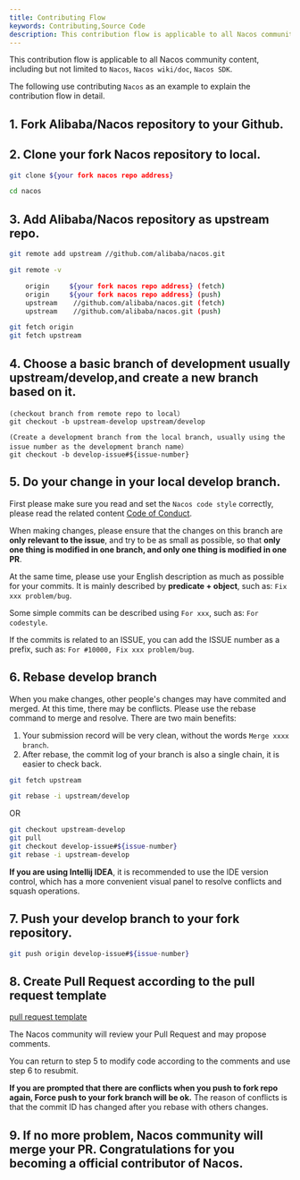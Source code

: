 ```yaml
---
title: Contributing Flow
keywords: Contributing,Source Code
description: This contribution flow is applicable to all Nacos community content, including but not limited to Nacos, Nacos wiki/doc, Nacos SDK.
---
```



This contribution flow is applicable to all Nacos community content, including but not limited to `Nacos`, `Nacos wiki/doc`, `Nacos SDK`.

The following use contributing `Nacos` as an example to explain the contribution flow in detail.

## 1. Fork Alibaba/Nacos repository to your Github.

## 2. Clone your fork Nacos repository to local.

```bash
git clone ${your fork nacos repo address}

cd nacos
```

## 3. Add Alibaba/Nacos repository as upstream repo.

```bash
git remote add upstream //github.com/alibaba/nacos.git

git remote -v

    origin	   ${your fork nacos repo address} (fetch)
    origin	   ${your fork nacos repo address} (push)
    upstream	//github.com/alibaba/nacos.git (fetch)
    upstream	//github.com/alibaba/nacos.git (push)

git fetch origin
git fetch upstream
```

## 4. Choose a basic branch of development usually upstream/develop,and create a new branch based on it.

```
(checkout branch from remote repo to local）
git checkout -b upstream-develop upstream/develop

(Create a development branch from the local branch, usually using the issue number as the development branch name）
git checkout -b develop-issue#${issue-number}

```

## 5. Do your change in your local develop branch.

First please make sure you read and set the `Nacos code style` correctly, please read the related content [Code of Conduct](//github.com/alibaba/nacos/blob/develop/style/codeStyle.md).

When making changes, please ensure that the changes on this branch are **only relevant to the issue**, and try to be as small as possible, so that **only one thing is modified in one branch, and only one thing is modified in one PR**.

At the same time, please use your English description as much as possible for your commits. It is mainly described by **predicate + object**, such as: `Fix xxx problem/bug`.

Some simple commits can be described using `For xxx`, such as: `For codestyle`.

If the commits is related to an ISSUE, you can add the ISSUE number as a prefix, such as: `For #10000, Fix xxx problem/bug`.

## 6. Rebase develop branch

When you make changes, other people's changes may have commited and merged. At this time, there may be conflicts. Please use the rebase command to merge and resolve. There are two main benefits:

1. Your submission record will be very clean, without the words `Merge xxxx branch`.
2. After rebase, the commit log of your branch is also a single chain, it is easier to check back.

```bash
git fetch upstream

git rebase -i upstream/develop

```

OR

```bash
git checkout upstream-develop
git pull
git checkout develop-issue#${issue-number}
git rebase -i upstream-develop
```

**If you are using Intellij IDEA**, it is recommended to use the IDE version control, which has a more convenient visual panel to resolve conflicts and squash operations.

## 7. Push your develop branch to your fork repository.

```bash
git push origin develop-issue#${issue-number}
```

## 8. Create Pull Request according to the pull request template

[pull request template](./pull-request.md)

The Nacos community will review your Pull Request and may propose comments.

You can return to step 5 to modify code according to the comments and use step 6 to resubmit.

**If you are prompted that there are conflicts when you push to fork repo again, Force push to your fork branch will be ok.** The reason of conflicts is that the commit ID has changed after you rebase with others changes.


## 9. If no more problem, Nacos community will merge your PR. Congratulations for you becoming a official contributor of Nacos.

